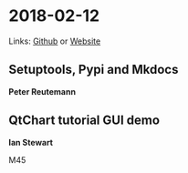 # 2018-02-12
Links: [Github](https://github.com/irsbugs/meetings/blob/master/2018/2018-02-12/README.md) or [Website](https://irsbugs.github.io/meetings/2018/2018-02-12/) 

## Setuptools, Pypi and Mkdocs
**Peter Reutemann**


## QtChart tutorial GUI demo
**Ian Stewart**

M45
